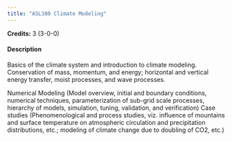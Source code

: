 ```yaml
---
title: "ASL380 Climate Modeling"
---
```

**Credits:** 3 (3-0-0)

#### Description
Basics of the climate system and introduction to climate modeling. Conservation of mass, momentum, and energy; horizontal and vertical energy transfer, moist processes, and wave processes.

Numerical Modeling (Model overview, initial and boundary conditions, numerical techniques, parameterization of sub-grid scale processes, hierarchy of models, simulation, tuning, validation, and verification) Case studies (Phenomenological and process studies, viz. influence of mountains and surface temperature on atmospheric circulation and precipitation distributions, etc.; modeling of climate change due to doubling of CO2, etc.)